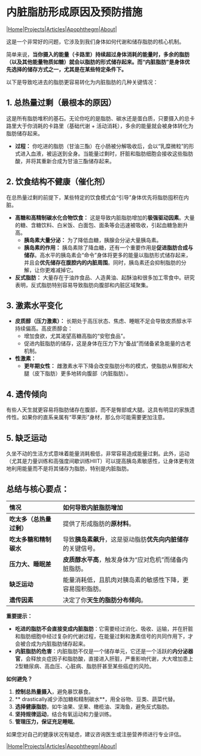 # 内脏脂肪形成原因及预防措施

|[Home](/README.md)|[Projects](/projects.md)|[Articles](/articles.md)|[Apophthegm](/apophthegm.md)|[About](/about.md)|

这是一个非常好的问题，它涉及到我们身体如何代谢和储存脂肪的核心机制。

简单来说，**当你摄入的能量（卡路里）持续超过身体消耗的能量时，多余的脂肪（以及其他能量物质如糖）就会以脂肪的形式储存起来。而“内脏脂肪”是身体优先选择的储存方式之一，尤其是在某些特定条件下。**

以下是导致吃进去的脂肪更容易转化为内脏脂肪的几种关键情况：

## 1. 总热量过剩（最根本的原因）
这是所有脂肪堆积的基石。无论你吃的是脂肪、碳水还是蛋白质，只要摄入的总卡路里大于你消耗的卡路里（基础代谢 + 活动消耗），多余的能量就会被身体转化为脂肪储存起来。
*   **过程：** 你吃进的脂肪（甘油三酯）在小肠被分解吸收后，会以“乳糜微粒”的形式进入血液，被运送到全身。当能量过剩时，肝脏和脂肪细胞会接收这些脂肪酸，并将其重新合成为甘油三酯储存起来。

## 2. 饮食结构不健康（催化剂）
在总热量过剩的前提下，某些特定的饮食模式会“引导”身体优先将脂肪囤积在内脏。
*   **高糖和高精制碳水化合物饮食：** 这是导致内脏脂肪增加的**极强驱动因素**。大量的糖、含糖饮料、白米饭、白面包、面条等会迅速被吸收，引起血糖急剧升高。
    *   **胰岛素大量分泌：** 为了降低血糖，胰腺会分泌大量胰岛素。
    *   **胰岛素的作用：** 胰岛素除了降血糖，还有一个重要作用是**促进脂肪合成与储存**。高水平的胰岛素会“命令”身体将更多的能量以脂肪形式储存起来，并且会**优先储存在腹腔内的内脏周围**。同时，胰岛素还会抑制脂肪的分解，让你更难减掉它。
*   **反式脂肪：** 大量存在于油炸食品、人造黄油、起酥油和很多加工零食中。研究表明，反式脂肪特别容易导致脂肪向腹部和内脏区域聚集。

## 3. 激素水平变化
*   **皮质醇（压力激素）：** 长期处于高压状态、焦虑、睡眠不足会导致皮质醇水平持续偏高。高皮质醇会：
    *   增加食欲，尤其渴望高糖高脂的“安慰食品”。
    *   促进内脏脂肪的储存，这是身体在压力下为“备战”而储备紧急能量的古老机制。
*   **性激素：**
    *   **更年期女性：** 雌激素水平下降会改变脂肪分布的模式，使脂肪从臀部和大腿（皮下脂肪）更多地转向腹部（内脏脂肪）。

## 4. 遗传倾向
有些人天生就更容易将脂肪储存在腹部，而不是臀部或大腿。这具有明显的家族遗传性。如果你的直系亲属有“苹果形”身材，那么你可能需要更加注意。

## 5. 缺乏运动
久坐不动的生活方式意味着能量消耗极低，非常容易造成能量过剩。此外，运动（尤其是力量训练和高强度间歇训练HIIT）可以提高胰岛素敏感性，让身体更有效地利用能量而不是将其储存为脂肪，特别是内脏脂肪。

## 总结与核心要点：

| 情况 | 如何导致内脏脂肪增加 |
| :--- | :--- |
| **吃太多（总热量过剩）** | 提供了形成脂肪的**原材料**。 |
| **吃太多糖和精制碳水** | 导致**胰岛素飙升**，这是驱动脂肪**优先向内脏储存**的关键信号。 |
| **压力大、睡眠差** | **皮质醇水平高**，触发身体为“应对危机”而储备内脏脂肪。 |
| **缺乏运动** | 能量消耗低，且肌肉对胰岛素的敏感性下降，更容易囤积脂肪。 |
| **遗传因素** | 决定了你**天生的脂肪分布倾向**。 |

**重要提示：**
*   **吃进的脂肪不会直接变成内脏脂肪**：它需要经过消化、吸收、运输，并在肝脏和脂肪细胞中经过复杂的代谢过程，在能量过剩和激素信号的共同作用下，才会被合成为内脏脂肪储存起来。
*   **内脏脂肪的危害**：内脏脂肪不仅是一个储存单元，它还是一个活跃的**内分泌器官**，会释放炎症因子和脂肪酸，直接进入肝脏，严重影响代谢，大大增加患上2型糖尿病、高血压、心脏病、脂肪肝甚至某些癌症的风险。

**如何避免？**
1.  **控制总热量摄入**，避免暴饮暴食。
2.  ** drastically减少添加糖和精制碳水**，用全谷物、豆类、蔬菜代替。
3.  **选择健康脂肪**，如牛油果、坚果、橄榄油、深海鱼，避免反式脂肪。
4.  **坚持规律运动**，结合有氧运动和力量训练。
5.  **管理压力，保证充足睡眠**。

如果您对自己的健康状况有疑虑，建议咨询医生或注册营养师进行专业评估。

|[Home](/README.md)|[Projects](/projects.md)|[Articles](/articles.md)|[Apophthegm](/apophthegm.md)|[About](/about.md)|
